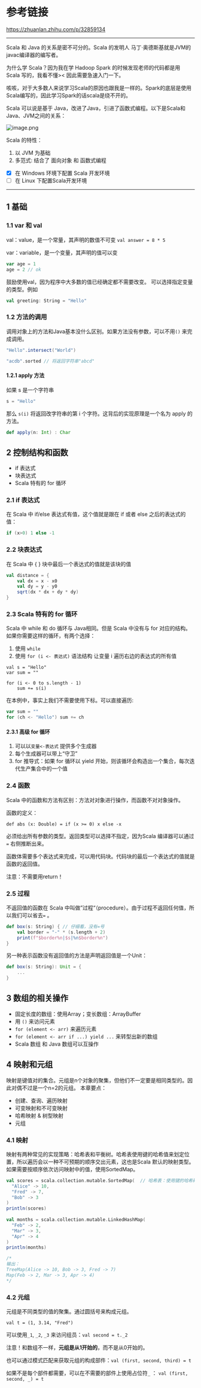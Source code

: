 
# 参考链接
https://zhuanlan.zhihu.com/p/32859134


---


Scala 和 Java 的关系是密不可分的。Scala 的发明人 马丁·奥德斯基就是JVM的javac编译器的编写者。

为什么学 Scala？因为我在学 Hadoop Spark 的时候发现老师的代码都是用 Scala 写的，我看不懂>< 因此需要急速入门一下。

咳咳，对于大多数人来说学习Scala的原因也跟我是一样的。Spark的底层是使用Scala编写的，因此学习Spark的话scala是绕不开的。

Scala 可以说是基于 Java，改进了Java，引进了函数式编程。以下是Scala和Java、JVM之间的关系：

![image.png](https://raw.githubusercontent.com/liyijiadou2020/picrepo/master/202312011650771.png)

Scala 的特性：
1. 以 JVM 为基础
2. 多范式: 结合了 面向对象 和 函数式编程

- [x] 在 Windows 环境下配置 Scala 开发环境
- [ ] 在 Linux 下配置Scala开发环境

---

## 1 基础
### 1.1 var 和 val
val：value，是一个常量，其声明的数值不可变
`val answer = 8 * 5`

var：variable，是一个变量，其声明的值可以变
```scala
var age = 1
age = 2 // ok
```
鼓励使用val，因为程序中大多数的值已经确定都不需要改变。
可以选择指定变量的类型。例如
```scala
val greeting: String = "Hello"
```

### 1.2 方法的调用
调用对象上的方法和Java基本没什么区别。如果方法没有参数，可以不用`()`  来完成调用。
```scala
"Hello".intersect("World")

"acdb".sorted // 将返回字符串"abcd"
```

#### 1.2.1 apply 方法
如果 s 是一个字符串
```scala
s = "Hello"
```
那么 `s(i)` 将返回改字符串的第 i 个字符。这背后的实现原理是一个名为 apply 的方法。
```scala
def apply(n: Int) : Char
```



## 2 控制结构和函数
- if 表达式
- 块表达式
- Scala 特有的 for 循环

### 2.1 if 表达式
在 Scala 中 if/else 表达式有值，这个值就是跟在 if 或者 else 之后的表达式的值：
```scala
if (x>0) 1 else -1
```

### 2.2 块表达式
在 Scala 中 { } 块中最后一个表达式的值就是该块的值
```scala
val distance = {
	val dx = x - x0
	val dy = y - y0
	sqrt(dx * dx + dy * dy)
}
```

### 2.3 Scala 特有的 for 循环
 Scala 中 while 和 do 循环与 Java相同。但是 Scala 中没有与 for 对应的结构。如果你需要这样的循环，有两个选择：
 
 1) 使用 `while`
 2) 使用 `for (i <- 表达式)` 语法结构
让变量 i 遍历右边的表达式的所有值
```sacla
val s = "Hello"
var sum = ""

for (i <- 0 to s.length - 1)
	sum += s(i)

```

在本例中，事实上我们不需要使用下标。可以直接遍历:
```scala
var sum = ""
for (ch <- "Hello") sum += ch
```

#### 2.3.1 高级 for 循环
1. 可以以`变量<-表达式` 提供多个生成器
2. 每个生成器可以带上“守卫”
3. for 推导式：如果 for 循环以 yield 开始，则该循环会构造出一个集合，每次迭代生产集合中的一个值

### 2.4 函数
Scala 中的函数和方法有区别：方法对对象进行操作，而函数不对对象操作。

函数的定义：

`def abs (x: Double) = if (x >= 0) x else -x`

必须给出所有参数的类型。返回类型可以选择不指定，因为Scala 编译器可以通过 `=` 右侧推断出来。

函数体需要多个表达式来完成，可以用代码块。代码块的最后一个表达式的值就是函数的返回值。

注意：不需要用return！

### 2.5 过程
不返回值的函数在 Scala 中叫做”过程“（procedure）。由于过程不返回任何值，所以我们可以省去`=` 。
```scala
def box(s: String) { // 仔细看，没有=号
	val border = "-" * (s.length + 2)
	print(f"$border%n|$s|%n$border%n")
}
```
另一种表示函数没有返回值的方法是声明返回值是一个Unit：
```scala
def box(s: String): Unit = {
	...
}
```


## 3 数组的相关操作
- 固定长度的数组：使用Array；变长数组：ArrayBuffer
- 用 `()` 来访问元素
- `for (element <- arr)` 来遍历元素
- `for (element <- arr if ...) yield ...` 来转型出新的数组
- Scala 数组 和 Java 数组可以互操作


## 4 映射和元组
映射是键值对的集合。元组是n个对象的聚集，但他们不一定要是相同类型的。因此对偶不过是一个n=2的元组。
本章要点：
- 创建、查询、遍历映射
- 可变映射和不可变映射
- 哈希映射 & 树型映射
- 元组

### 4.1 映射
映射有两种常见的实现策略：哈希表和平衡树。哈希表使用键的哈希值来划定位置，所以遍历会以一种不可预期的顺序交出元素，这也是Scala 默认的映射类型。如果需要按顺序依次访问映射中的值，使用SortedMap。
```scala
val scores = scala.collection.mutable.SortedMap(  // 哈希表：使用键的哈希码来遍历  
  "Alice" -> 10,  
  "Fred" -> 7,  
  "Bob" -> 3  
)  
println(scores) 
  
val months = scala.collection.mutable.LinkedHashMap(  
  "Feb" -> 2,  
  "Mar" -> 3,  
  "Apr" -> 4  
)  
println(months)

/*
输出：
TreeMap(Alice -> 10, Bob -> 3, Fred -> 7)
Map(Feb -> 2, Mar -> 3, Apr -> 4)
*/

```

### 4.2 元组
元组是不同类型的值的聚集。通过圆括号来构成元组。

`val t = (1, 3.14, "Fred")`

可以使用`_1`, `_2`, `_3` 来访问组员：`val second = t._2`

注意！和数组不一样，**元组是从1开始的**，而不是从0开始的。

也可以通过模式匹配来获取元组的构成部件：`val (first, second, third) = t`

如果不是每个部件都需要，可以在不需要的部件上使用占位符`_` ： `val (first, second, _) = t`






